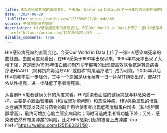```yaml
---
title: HIV感染病死率的直观变化。今天Our World in Data上传了一张HIV感染病死率的曲线图。由图可直观看出，在HIV感染于1981年出现以来，1995年病死率出现了大幅下降，...
date: '2024-08-29'
linkTitle: https://weibo.com/1251560221/Ouurddh6V
source: 子陵在听歌的微博
description: HIV感染病死率的直观变化。今天Our World in Data上传了一张HIV感染病死率的曲线图。由图可直观看出，在HIV感染于1981年出现以来，1995年病死率出现了大幅下降，这是因为1995年蛋白酶抑制剂沙奎那韦的出现使高效联合抗逆转录病毒疗法HAART（简称抗病毒治疗ART或俗称“鸡尾酒疗法”）成为可能。2005年以后HIV病死率进一步降低，其中一个原因是Atripla等一日一片ART药物出现，使ART依从性提高，进一步降低了患者病死率。<br><br>从当前HIV患者健康关怀的角度来看，HIV感染者面临的健康挑战与非感染者一样，主要是心脑血管疾病（和/或肾功能问题）和恶性肿瘤。HIV感染呈现的慢性炎症病理表现以及部分药物的副作用会使患者出现低密度脂蛋白增多（和/或胆固醇增高），最终可增加心脑血管疾病风险；同时可造成患者肾功能下降；另外，感染者依然有罹患肿瘤的风险，比如HPV感染引起的被覆上皮肿瘤（<a
  href="https://weibo.com/1251560221/50 ...
disable_comments: true
---
```

HIV感染病死率的直观变化。今天Our World in Data上传了一张HIV感染病死率的曲线图。由图可直观看出，在HIV感染于1981年出现以来，1995年病死率出现了大幅下降，这是因为1995年蛋白酶抑制剂沙奎那韦的出现使高效联合抗逆转录病毒疗法HAART（简称抗病毒治疗ART或俗称“鸡尾酒疗法”）成为可能。2005年以后HIV病死率进一步降低，其中一个原因是Atripla等一日一片ART药物出现，使ART依从性提高，进一步降低了患者病死率。<br><br>从当前HIV患者健康关怀的角度来看，HIV感染者面临的健康挑战与非感染者一样，主要是心脑血管疾病（和/或肾功能问题）和恶性肿瘤。HIV感染呈现的慢性炎症病理表现以及部分药物的副作用会使患者出现低密度脂蛋白增多（和/或胆固醇增高），最终可增加心脑血管疾病风险；同时可造成患者肾功能下降；另外，感染者依然有罹患肿瘤的风险，比如HPV感染引起的被覆上皮肿瘤（<a href="https://weibo.com/1251560221/50 ...